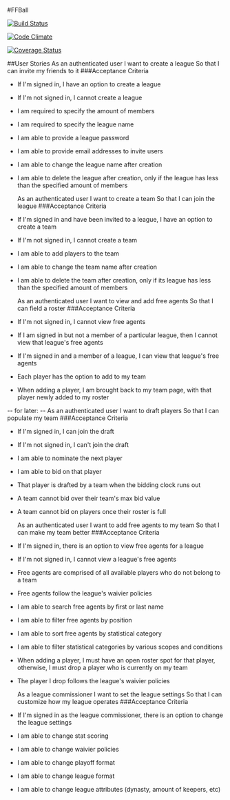 #FFBall

[![Build Status](https://travis-ci.org/tylyon/FFBall.svg)](https://travis-ci.org/tylyon/FFBall)

[![Code Climate](https://codeclimate.com/github/tylyon/FFBall/badges/gpa.svg)](https://codeclimate.com/github/tylyon/FFBall)

[![Coverage Status](https://coveralls.io/repos/tylyon/FFBall/badge.svg)](https://coveralls.io/r/tylyon/FFBall)

##User Stories
  As an authenticated user
  I want to create a league
  So that I can invite my friends to it
###Acceptance Criteria
* If I'm signed in, I have an option to create a league
* If I'm not signed in, I cannot create a league
* I am required to specify the amount of members
* I am required to specify the league name
* I am able to provide a league password
* I am able to provide email addresses to invite users
* I am able to change the league name after creation
* I am able to delete the league after creation,
  only if the league has less than the specified amount of members

  As an authenticated user
  I want to create a team
  So that I can join the league
###Acceptance Criteria
* If I'm signed in and have been invited to a league, I have an option to create a team
* If I'm not signed in, I cannot create a team
* I am able to add players to the team
* I am able to change the team name after creation
* I am able to delete the team after creation,
  only if its league has less than the specified amount of members

  As an authenticated user
  I want to view and add free agents
  So that I can field a roster
###Acceptance Criteria
* If I'm not signed in, I cannot view free agents
* If I am signed in but not a member of a particular league,
  then I cannot view that league's free agents
* If I'm signed in and a member of a league, I can view that league's free agents
* Each player has the option to add to my team
* When adding a player, I am brought back to my team page,
  with that player newly added to my roster

-- for later: --
  As an authenticated user
  I want to draft players
  So that I can populate my team
###Acceptance Criteria
* If I'm signed in, I can join the draft
* If I'm not signed in, I can't join the draft
* I am able to nominate the next player
* I am able to bid on that player
* That player is drafted by a team when the bidding clock runs out
* A team cannot bid over their team's max bid value
* A team cannot bid on players once their roster is full

  As an authenticated user
  I want to add free agents to my team
  So that I can make my team better
###Acceptance Criteria
* If I'm signed in, there is an option to view free agents for a league
* If I'm not signed in, I cannot view a league's free agents
* Free agents are comprised of all available players who do not belong to a team
* Free agents follow the league's waivier policies
* I am able to search free agents by first or last name
* I am able to filter free agents by position
* I am able to sort free agents by statistical category
* I am able to filter statistical categories by various scopes and conditions
* When adding a player, I must have an open roster spot for that player,
  otherwise, I must drop a player who is currently on my team
* The player I drop follows the league's waivier policies

  As a league commissioner
  I want to set the league settings
  So that I can customize how my league operates
###Acceptance Criteria
* If I'm signed in as the league commissioner,
  there is an option to change the league settings
* I am able to change stat scoring
* I am able to change waivier policies
* I am able to change playoff format
* I am able to change league format
* I am able to change league attributes (dynasty, amount of keepers, etc)












